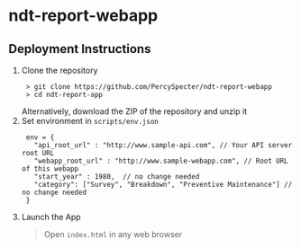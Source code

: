 # ndt-report-webapp

## Deployment Instructions
1. Clone the repository
   ```
    > git clone https://github.com/PercySpecter/ndt-report-webapp
    > cd ndt-report-app
   ```
   Alternatively, download the ZIP of the repository and unzip it
2. Set environment in `scripts/env.json`
   ```
    env = {
      "api_root_url" : "http://www.sample-api.com", // Your API server root URL
      "webapp_root_url" : "http://www.sample-webapp.com", // Root URL of this webapp
      "start_year" : 1980,  // no change needed
      "category": ["Survey", "Breakdown", "Preventive Maintenance"] // no change needed
    }
   ```
3. Launch the App
   > Open `index.html` in any web browser
